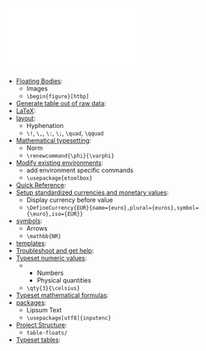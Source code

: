 
![List LaTeX notes](../scripts/List%20LaTeX%20notes.md)

-   [Floating Bodies](latex/Floating%20Bodies.md):
    -   Images
    -   `\begin{figure}[htbp]`
-   [Generate table out of raw data](latex/Generate%20table%20out%20of%20raw%20data.md):
-   [LaTeX](LaTeX.md):
-   [layout](latex/layout.md):
    -   Hyphenation
    -   `\!`, `\,`, `\:`, `\;`, `\quad`, `\qquad`
-   [Mathematical typesetting](latex/Mathematical%20typesetting.md):
    -   Norm
    -   `\renewcommand{\phi}{\varphi}`
-   [Modify existing environments](latex/Modify%20existing%20environments.md):
    -   add environment specific commands
    -   `\usepackage{etoolbox}`
-   [Quick Reference](latex/Quick%20Reference.md):
-   [Setup standardized currencies and monetary values](latex/Setup%20standardized%20currencies%20and%20monetary%20values.md):
    -   Display currency before value
    -   `\DefineCurrency{EUR}{name={euro},plural={euros},symbol={\euro},iso={EUR}}`
-   [symbols](latex/symbols.md):
    -   Arrows
    -   `\mathbb{NR}`
-   [templates](latex/templates.md):
-   [Troubleshoot and get help](latex/Troubleshoot%20and%20get%20help.md):
-   [Typeset numeric values](latex/Typeset%20numeric%20values.md):
    -   -   Numbers
        -   Physical quantities
    -   `\qty{3}{\celsius}`
-   [Typeset mathematical formulas](latex/Typeset%20mathematical%20formulas.md):
-   [packages](latex/packages.md):
    -   Lipsum Text
    -   `\usepackage[utf8]{inputenc}`
-   [Project Structure](latex/Project%20Structure.md):
    -   `table-floats/`
-   [Typeset tables](latex/Typeset%20tables.md):